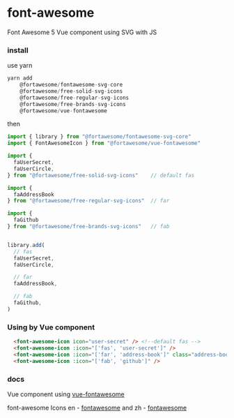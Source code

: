 # font-awesome
Font Awesome 5 Vue component using SVG with JS

### install
use yarn
``` javascript
yarn add
    @fortawesome/fontawesome-svg-core 
    @fortawesome/free-solid-svg-icons 
    @fortawesome/free-regular-svg-icons    
    @fortawesome/free-brands-svg-icons   
    @fortawesome/vue-fontawesome
```

then

```javascript
import { library } from "@fortawesome/fontawesome-svg-core"
import { FontAwesomeIcon } from "@fortawesome/vue-fontawesome"

import {
  faUserSecret,
  faUserCircle,
} from "@fortawesome/free-solid-svg-icons"    // default fas

import {
  faAddressBook
} from "@fortawesome/free-regular-svg-icons"  // far

import {
  faGithub
} from "@fortawesome/free-brands-svg-icons"   // fab


library.add(
  // fas
  faUserSecret,
  faUserCircle,

  // far
  faAddressBook,

  // fab
  faGithub,
)
```
### Using by Vue component
```html
  <font-awesome-icon icon="user-secret" /> <!--default fas -->
  <font-awesome-icon :icon="['fas', 'user-secret']" />
  <font-awesome-icon :icon="['far', 'address-book']" class="address-book" />
  <font-awesome-icon :icon="['fab', 'github']" />
```

### docs
Vue component using  [vue-fontawesome](https://github.com/FortAwesome/vue-fontawesome)

font-awesome Icons en - [fontawesome](https://fontawesome.com/) and zh - [fontawesome](http://fa5.dashgame.com/#/%E5%9B%BE%E6%A0%87)
